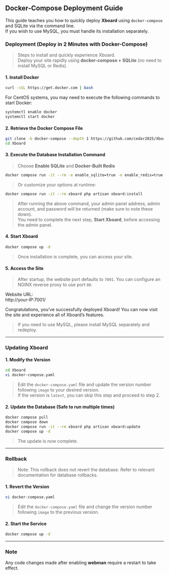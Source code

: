 ## Docker-Compose Deployment Guide

This guide teaches you how to quickly deploy **Xboard** using `docker-compose` and SQLite via the command line.  
If you wish to use MySQL, you must handle its installation separately.

### Deployment (Deploy in 2 Minutes with Docker-Compose)

> Steps to install and quickly experience Xboard.  
Deploy your site rapidly using **docker-compose + SQLite** (no need to install MySQL or Redis).

#### 1. Install Docker
```bash
curl -sSL https://get.docker.com | bash
```  
For CentOS systems, you may need to execute the following commands to start Docker:
```bash
systemctl enable docker
systemctl start docker
```

#### 2. Retrieve the Docker Compose File
```bash
git clone -b docker-compose --depth 1 https://github.com/cedar2025/Xboard
cd Xboard
```

#### 3. Execute the Database Installation Command
> Choose **Enable SQLite** and **Docker-Built Redis**
```bash
docker compose run -it --rm -e enable_sqlite=true -e enable_redis=true -e admin_account=your_admin_email@example.com xboard php artisan xboard:install
```
> Or customize your options at runtime:
```bash
docker compose run -it --rm xboard php artisan xboard:install
```
> After running the above command, your admin panel address, admin account, and password will be returned (make sure to note these down).  
> You need to complete the next step, **Start Xboard**, before accessing the admin panel.

#### 4. Start Xboard
```bash
docker compose up -d
```
> Once installation is complete, you can access your site.

#### 5. Access the Site
> After startup, the website port defaults to `7001`. You can configure an NGINX reverse proxy to use port `80`.

Website URL:  
http://your-IP:7001/  

Congratulations, you’ve successfully deployed Xboard! You can now visit the site and experience all of Xboard’s features.

> If you need to use MySQL, please install MySQL separately and redeploy.

---

### **Updating Xboard**
#### 1. Modify the Version
```bash
cd Xboard
vi docker-compose.yaml
```
> Edit the `docker-compose.yaml` file and update the version number following `image` to your desired version.  
> If the version is `latest`, you can skip this step and proceed to step 2.

#### 2. Update the Database (Safe to run multiple times)
```bash
docker compose pull
docker compose down
docker compose run -it --rm xboard php artisan xboard:update
docker compose up -d
```
> The update is now complete.

---

### **Rollback**
> Note: This rollback does not revert the database. Refer to relevant documentation for database rollbacks.

#### 1. Revert the Version
```bash
vi docker-compose.yaml
```
> Edit the `docker-compose.yaml` file and change the version number following `image` to the previous version.

#### 2. Start the Service
```bash
docker compose up -d
```

---

### Note
Any code changes made after enabling **webman** require a restart to take effect.

